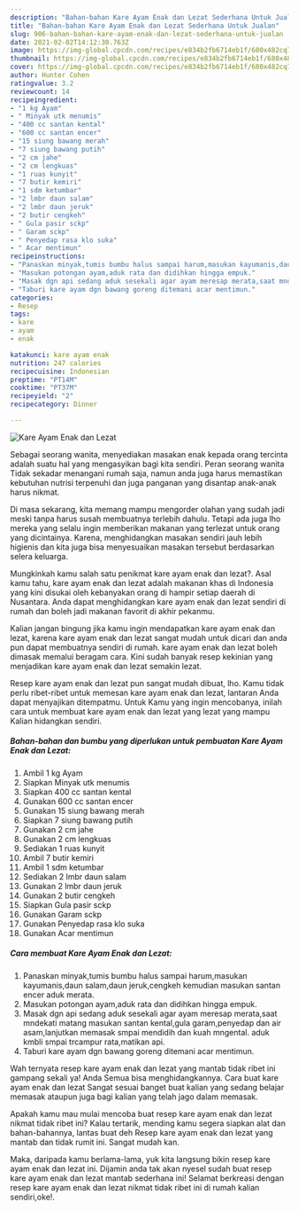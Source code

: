 ```yaml
---
description: "Bahan-bahan Kare Ayam Enak dan Lezat Sederhana Untuk Jualan"
title: "Bahan-bahan Kare Ayam Enak dan Lezat Sederhana Untuk Jualan"
slug: 906-bahan-bahan-kare-ayam-enak-dan-lezat-sederhana-untuk-jualan
date: 2021-02-02T14:12:30.763Z
image: https://img-global.cpcdn.com/recipes/e834b2fb6714eb1f/680x482cq70/kare-ayam-enak-dan-lezat-foto-resep-utama.jpg
thumbnail: https://img-global.cpcdn.com/recipes/e834b2fb6714eb1f/680x482cq70/kare-ayam-enak-dan-lezat-foto-resep-utama.jpg
cover: https://img-global.cpcdn.com/recipes/e834b2fb6714eb1f/680x482cq70/kare-ayam-enak-dan-lezat-foto-resep-utama.jpg
author: Hunter Cohen
ratingvalue: 3.2
reviewcount: 14
recipeingredient:
- "1 kg Ayam"
- " Minyak utk menumis"
- "400 cc santan kental"
- "600 cc santan encer"
- "15 siung bawang merah"
- "7 siung bawang putih"
- "2 cm jahe"
- "2 cm lengkuas"
- "1 ruas kunyit"
- "7 butir kemiri"
- "1 sdm ketumbar"
- "2 lmbr daun salam"
- "2 lmbr daun jeruk"
- "2 butir cengkeh"
- " Gula pasir sckp"
- " Garam sckp"
- " Penyedap rasa klo suka"
- " Acar mentimun"
recipeinstructions:
- "Panaskan minyak,tumis bumbu halus sampai harum,masukan kayumanis,daun salam,daun jeruk,cengkeh kemudian masukan santan encer aduk merata."
- "Masukan potongan ayam,aduk rata dan didihkan hingga empuk."
- "Masak dgn api sedang aduk sesekali agar ayam meresap merata,saat mndekati matang masukan santan kental,gula garam,penyedap dan air asam,lanjutkan memasak smpai mendidih dan kuah mngental. aduk kmbli smpai trcampur rata,matikan api."
- "Taburi kare ayam dgn bawang goreng ditemani acar mentimun."
categories:
- Resep
tags:
- kare
- ayam
- enak

katakunci: kare ayam enak 
nutrition: 247 calories
recipecuisine: Indonesian
preptime: "PT14M"
cooktime: "PT37M"
recipeyield: "2"
recipecategory: Dinner

---
```



![Kare Ayam Enak dan Lezat](https://img-global.cpcdn.com/recipes/e834b2fb6714eb1f/680x482cq70/kare-ayam-enak-dan-lezat-foto-resep-utama.jpg)

Sebagai seorang wanita, menyediakan masakan enak kepada orang tercinta adalah suatu hal yang mengasyikan bagi kita sendiri. Peran seorang  wanita Tidak sekadar menangani rumah saja, namun anda juga harus memastikan kebutuhan nutrisi terpenuhi dan juga panganan yang disantap anak-anak harus nikmat.

Di masa  sekarang, kita memang mampu mengorder olahan yang sudah jadi meski tanpa harus susah membuatnya terlebih dahulu. Tetapi ada juga lho mereka yang selalu ingin memberikan makanan yang terlezat untuk orang yang dicintainya. Karena, menghidangkan masakan sendiri jauh lebih higienis dan kita juga bisa menyesuaikan masakan tersebut berdasarkan selera keluarga. 



Mungkinkah kamu salah satu penikmat kare ayam enak dan lezat?. Asal kamu tahu, kare ayam enak dan lezat adalah makanan khas di Indonesia yang kini disukai oleh kebanyakan orang di hampir setiap daerah di Nusantara. Anda dapat menghidangkan kare ayam enak dan lezat sendiri di rumah dan boleh jadi makanan favorit di akhir pekanmu.

Kalian jangan bingung jika kamu ingin mendapatkan kare ayam enak dan lezat, karena kare ayam enak dan lezat sangat mudah untuk dicari dan anda pun dapat membuatnya sendiri di rumah. kare ayam enak dan lezat boleh dimasak memalui beragam cara. Kini sudah banyak resep kekinian yang menjadikan kare ayam enak dan lezat semakin lezat.

Resep kare ayam enak dan lezat pun sangat mudah dibuat, lho. Kamu tidak perlu ribet-ribet untuk memesan kare ayam enak dan lezat, lantaran Anda dapat menyajikan ditempatmu. Untuk Kamu yang ingin mencobanya, inilah cara untuk membuat kare ayam enak dan lezat yang lezat yang mampu Kalian hidangkan sendiri.

<!--inarticleads1-->

##### Bahan-bahan dan bumbu yang diperlukan untuk pembuatan Kare Ayam Enak dan Lezat:

1. Ambil 1 kg Ayam
1. Siapkan  Minyak utk menumis
1. Siapkan 400 cc santan kental
1. Gunakan 600 cc santan encer
1. Gunakan 15 siung bawang merah
1. Siapkan 7 siung bawang putih
1. Gunakan 2 cm jahe
1. Gunakan 2 cm lengkuas
1. Sediakan 1 ruas kunyit
1. Ambil 7 butir kemiri
1. Ambil 1 sdm ketumbar
1. Sediakan 2 lmbr daun salam
1. Gunakan 2 lmbr daun jeruk
1. Gunakan 2 butir cengkeh
1. Siapkan  Gula pasir sckp
1. Gunakan  Garam sckp
1. Gunakan  Penyedap rasa klo suka
1. Gunakan  Acar mentimun




<!--inarticleads2-->

##### Cara membuat Kare Ayam Enak dan Lezat:

1. Panaskan minyak,tumis bumbu halus sampai harum,masukan kayumanis,daun salam,daun jeruk,cengkeh kemudian masukan santan encer aduk merata.
1. Masukan potongan ayam,aduk rata dan didihkan hingga empuk.
1. Masak dgn api sedang aduk sesekali agar ayam meresap merata,saat mndekati matang masukan santan kental,gula garam,penyedap dan air asam,lanjutkan memasak smpai mendidih dan kuah mngental. aduk kmbli smpai trcampur rata,matikan api.
1. Taburi kare ayam dgn bawang goreng ditemani acar mentimun.




Wah ternyata resep kare ayam enak dan lezat yang mantab tidak ribet ini gampang sekali ya! Anda Semua bisa menghidangkannya. Cara buat kare ayam enak dan lezat Sangat sesuai banget buat kalian yang sedang belajar memasak ataupun juga bagi kalian yang telah jago dalam memasak.

Apakah kamu mau mulai mencoba buat resep kare ayam enak dan lezat nikmat tidak ribet ini? Kalau tertarik, mending kamu segera siapkan alat dan bahan-bahannya, lantas buat deh Resep kare ayam enak dan lezat yang mantab dan tidak rumit ini. Sangat mudah kan. 

Maka, daripada kamu berlama-lama, yuk kita langsung bikin resep kare ayam enak dan lezat ini. Dijamin anda tak akan nyesel sudah buat resep kare ayam enak dan lezat mantab sederhana ini! Selamat berkreasi dengan resep kare ayam enak dan lezat nikmat tidak ribet ini di rumah kalian sendiri,oke!.

